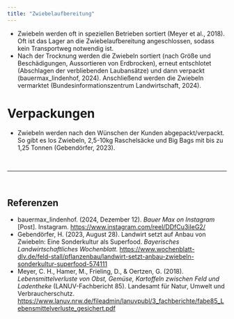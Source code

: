 ```yaml
---
title: "Zwiebelaufbereitung"
---
```


- Zwiebeln werden oft in speziellen Betrieben sortiert (Meyer et al., 2018). Oft ist das Lager an die Zwiebelaufbereitung angeschlossen, sodass kein Transportweg notwendig ist.
- Nach der Trocknung werden die Zwiebeln sortiert (nach Größe und Beschädigungen, Aussortieren von Erdbrocken), erneut entschlotet (Abschlagen der verbliebenden Laubansätze) und dann verpackt (bauermax_lindenhof, 2024). Anschließend werden die Zwiebeln vermarktet (Bundesinformationszentrum Landwirtschaft, 2024).

# Verpackungen
- Zwiebeln werden nach den Wünschen der Kunden abgepackt/verpackt. So gibt es los Zwiebeln, 2,5-10kg Raschelsäcke und Big Bags mit bis zu 1,25 Tonnen (Gebendörfer, 2023).


<br>

---

<br> 

## Referenzen
- bauermax_lindenhof. (2024, Dezember 12). *Bauer Max on Instagram* [Post]. Instagram. <https://www.instagram.com/reel/DDfCu3iIeG2/>
- Gebendörfer, H. (2023, August 28). Landwirt setzt auf Anbau von Zwiebeln: Eine Sonderkultur als Superfood. *Bayerisches Landwirtschaftliches Wochenblatt.* <https://www.wochenblatt-dlv.de/feld-stall/pflanzenbau/landwirt-setzt-anbau-zwiebeln-sonderkultur-superfood-574111>
- Meyer, C. H., Hamer, M., Frieling, D., & Oertzen, G. (2018). *Lebensmittelverluste von Obst, Gemüse, Kartoffeln zwischen Feld und Ladentheke* (LANUV-Fachbericht 85). Landesamt für Natur, Umwelt und Verbraucherschutz. <https://www.lanuv.nrw.de/fileadmin/lanuvpubl/3_fachberichte/fabe85_Lebensmittelverluste_gesichert.pdf>
